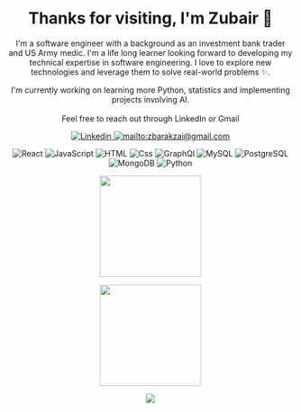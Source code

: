 ### <h1 align=center>Thanks for visiting, I'm Zubair 👋</h1>

<p align=center>I'm a software engineer with a background as an investment bank trader and US Army medic. I'm a life long learner looking forward to developing my technical expertise in software engineering. I love to explore new technologies and leverage them to solve real-world problems ✨.
  
<p align=center>I'm currently working on learning more Python, statistics and implementing projects involving AI.
<br />
<br />Feel free to reach out through LinkedIn or Gmail 
</p>

<p 
  align=center>
    <a href="https://www.linkedin.com/in/zubair-akbar-engineer/" target="blank">
      <img
        alt="Linkedin"
        src="https://img.shields.io/badge/linkedin-0077B5?logo=linkedin&url=https://www.linkedin.com/in/zubair-akbar-engineer&logoColor=white&style=for-the-badge" 
        />
    </a>
    <a href="mailto:zbarakzai@gmail.com" target="blank">
      <img 
        src="https://img.shields.io/badge/Gmail-D14836?style=for-the-badge&logo=gmail&logoColor=white" alt="mailto:zbarakzai@gmail.com" />
    </a> 
</p>

<p
   align=center>
    <img alt="React" src="https://img.shields.io/badge/React-61DAFB?logo=react&logoColor=white&style=for-the-badge" /> 
    <img alt="JavaScript" src="https://img.shields.io/badge/JavaScript-F7DF1E?logo=javascript&logoColor=white&style=for-the-badge" />
    <img alt="HTML" src="https://img.shields.io/badge/HTML-E34F26?logo=html5&logoColor=white&style=for-the-badge" />
    <img alt="Css" src="https://img.shields.io/badge/CSS-1572B6?logo=css3&logoColor=white&style=for-the-badge" />
    <img alt="GraphQl" src="https://img.shields.io/badge/GraphQL-E10098?logo=graphql&logoColor=white&style=for-the-badge" />
    <img alt="MySQL" src="https://img.shields.io/badge/MySQL-4479A1?logo=mysql&logoColor=white&style=for-the-badge" />
    <img alt="PostgreSQL" src="https://img.shields.io/badge/PostgreSQL-4169E1?logo=postgresql&logoColor=white&style=for-the-badge" />
    <img alt="MongoDB" src="https://img.shields.io/badge/MongoDB-47A248?logo=mongodb&logoColor=white&style=for-the-badge" />
    <img alt="Python" src="https://img.shields.io/badge/Python-3776AB?logo=python&logoColor=white&style=for-the-badge" />
   
</p>


<p 
   align=center>
    <img height="180em" src="https://github-readme-stats-zubair-akbar.vercel.app/api?username=zubair-akbar&show_icons=true&hide_border=true&&count_private=true&include_all_commits=true&theme=dracula" 
    />
</p>

<p 
   align=center>
    <img height="180em" src="https://github-readme-stats-zubair-akbar.vercel.app/api/top-langs/?username=zubair-akbar&layout=compact&theme=dracula&langs_count=5"
    />
</p>

<p
   align=center>
   <a href="#">
      <img 
       src="https://shields-io-visitor-counter.herokuapp.com/badge?page=zubair-akbar.zubair-akbar&labelColor=000000&logo=GitHub&logoColor=FFFFFF&color=1D70B8&style=for-the-badge">
   </a>
</p>
  
  <!--
**zubair-akbar/zubair-akbar** is a ✨ _special_ ✨ repository because its `README.md` (this file) appears on your GitHub profile.

Here are some ideas to get you started:

- 🔭 I’m currently working on ...
- 🌱 I’m currently learning ...
- 👯 I’m looking to collaborate on ...
- 🤔 I’m looking for help with ...
- 💬 Ask me about ...
- 📫 How to reach me: ...
- 😄 Pronouns: ...
- ⚡ Fun fact: ...

Non functional <img src="https://github-readme-stats.vercel.app/api/top-langs/?username=zubair-akbar&langs_count=5&theme=dracula&layout=compact" />]

-->
